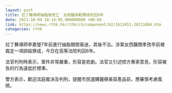 ```yaml
---
layout: post
title: 拉丁舞導師抽脂後死亡　女西醫誤殺罪成判囚6年
date: 2021-10-04 18:14:05.000000000 +08:00
link: https://news.rthk.hk/rthk/ch/component/k2/1613451-20211004.htm
categories: rthk
---
```


拉丁舞導師李嘉瑩7年前進行抽脂期間昏迷，其後不治。涉案女西醫關孝孜早前被裁定一項誤殺罪成，今日在高等法院判囚6年。 

法官判刑時表示，案件非常嚴重，形容是悲劇。法官又引述控方專家意見，形容被告的行為遠低於標準。

警方表示，歡迎法庭裁決及判刑，提醒市民選購醫療美容產品前，應審慎考慮風險。
